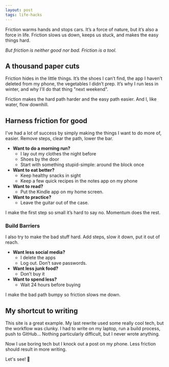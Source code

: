 ```yaml
---
layout: post
tags: life-hacks
---
```


Friction warms hands and stops cars. It’s a force of nature, but it’s also a
force in life. Friction slows us down, keeps us stuck, and makes the easy things
hard.

_But friction is neither good nor bad. Friction is a tool._

<!-- more -->

## A thousand paper cuts

Friction hides in the little things. It’s the shoes I can’t find, the app I
haven’t deleted from my phone, the vegetables I didn’t prep. It’s why I run less
in winter, and why I'll do that thing "next weekend".

Friction makes the hard path harder and the easy path easier. And I, like water,
flow downhill.

## Harness friction for good

I've had a lot of success by simply making the things I want to do more of,
easier. Remove steps, clear the path, lower the bar.

- **Want to do a morning run?**
  - I lay out my clothes the night before
  - Shoes by the door
  - Start with something stupid-simple: around the block once
- **Want to eat better?**
  - Keep healthy snacks in sight
  - Keep a few quick recipes in the notes app on my phone
- **Want to read?**
  - Put the Kindle app on my home screen.
- **Want to practice?**
  - Leave the guitar out of the case.

I make the first step so small it’s hard to say no. Momentum does the rest.

### Build Barriers

I also try to make the bad stuff hard. Add steps, slow it down, put it out of
reach.

- **Want less social media?**
  - I delete the apps
  - Log out. Don’t save passwords.
- **Want less junk food?**
  - Don’t buy it
- **Want to spend less?**
  - Wait 24 hours before buying

I make the bad path bumpy so friction slows me down.

## My shortcut to writing

This site is a great example. My last rewrite used some really cool tech, but
the workflow was clunky. I had to write on my laptop, run a build process, push
to GitHub… Nothing particularly difficult, but I never wrote anything.

Now I use boring tech but I knock out a post on my phone. Less friction should
result in more writing.

Let's see! 🤞
